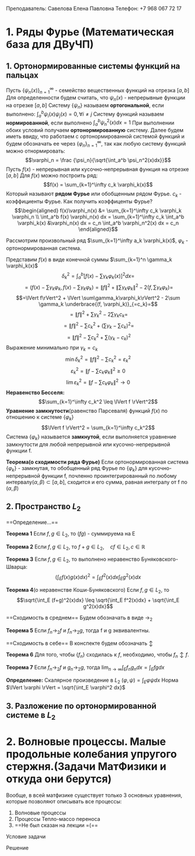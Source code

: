 Преподаватель: Савелова Елена Павловна
Телефон: +7 968 067 72 17
# 1. Ряды Фурье (Математическая база для ДВуЧП)
## 1. Ортонормированные системы функций на пальцах
Пусть $\{\psi_n(x)\}_{n=1}^\infty$ - семейство вещественных функций на отрезка $[a,b]$
Для определенности будем считать, что $\psi_n(x)$ - непрерывные функции на отрезке $[a,b]$
Систему $\{\psi_n\}$ называем **ортогональной**, если выполнено: $\int_a^b \psi_i(x)\psi_j(x) = 0, \forall i\neq j$
Систему функций называем **нормированной**, если выполнено $\int_a^b \psi_n^2(x)dx = 1$ 
При выполнении обоих условий получаем **ортонормированную** систему.
Далее будем иметь ввиду, что работаем с ортонормированной системой функций и будем обозначать ее через $\{\varphi_n\}_{n=1}^\infty$, так как любую систему функций можно отнормировать: 
$$\varphi_n = \frac {\psi_n}{\sqrt{\int_a^b \psi_n^2(x)dx}}$$
Пусть $f(x)$ - непрерывная или кусочно-непрерывная функция на отрезке $[a,b]$
Для $f(x)$ можно построить ряд: 
$$f(x) = \sum_{k=1}^\infty c_k \varphi_k(x)$$
Который называют **рядом Фурье** или обобщенным рядом Фурье. $c_k$ - коэффициенты Фурье.
Как получить коэффиценты Фурье?
$$\begin{aligned}
f(x)\varphi_n(x) &= \sum_{k=1}^\infty c_k \varphi_k \varphi_n \\
\int_a^b f(x) \varphi_n(x) dx = \sum_{k=1}^\infty c_k \int_a^b \varphi_k(x) &\varphi_n(x) dx = c_n \int_a^b \varphi_n^2(x) dx = c_n
\end{aligned}$$

Рассмотрим произвольный ряд $\sum_{k=1}^\infty a_k \varphi_k(x)$, $\varphi_k$ - ортонормированная система.

Представим $f(x)$ в виде конечной суммы $\sum_{k=1}^n \gamma_k \varphi_k(x)$
$$\delta_k^2 = \int_a^b \left[f(x) - \sum\gamma_k \varphi_k(x)\right]^2 dx = $$
$$= \left( f(x) - \sum \gamma_k \varphi_k, f(x) - \sum \gamma_k \varphi_k \right) = \lVert f\rVert^2 + \lVert \sum \gamma_k\varphi_k\rVert^2 - 2\left(f, \sum \gamma_k \varphi_k\right) =$$
$$=\lVert f\rVert^2 + \lVert \sum\gamma_k\varphi_k\rVert^2  - 2\sum \gamma_k \underbrace{(f, \varphi_k)}_{=c_k}=$$
$$=\lVert f\rVert^2 + \sum\gamma_k^2  - 2\sum \gamma_k c_k =$$
$$= \lVert f\rVert^2 - \sum c_k^2 + (\sum \gamma_k - \sum c_k)^2 =$$
$$= \lVert f\rVert^2 - \sum c_k^2 + \sum(\gamma_k -c_k)^2$$
Выражение минимально при $\gamma_k = c_k$
$$\min\delta_k^2 = \lVert f \rVert^2 - \sum c_k^2 = \varepsilon_k^2$$
$$\varepsilon_k^2 = \lVert f - \sum c_k\varphi_k \rVert^2 \geq 0$$
$$\lim \varepsilon_k^2 = \lVert f - \sum c_k\varphi_k \rVert^2 \to 0$$
**Неравенство Бесселя:** 
$$\sum_{k=1}^\infty c_k^2 \leq \lVert f \rVert^2$$
**Уравнение замкнутости**(равенство Парсеваля) функций $f(x)$ по отношению к системе $\{\varphi_k\}$ 
$$\lVert f \rVert^2 = \sum_{k=1}^\infty c_k^2$$
Система $\{\varphi_k\}$ называется **замкнутой**, если выполняется уравнение замкнутости для любой непрерывной или кусочно-непрерывной функции f.


**Теорема(о сходимости ряда Фурье)**
Если ортонормированная система $\{\varphi_k\}$ - замкнутая, то обобщенный ряд Фурье по $\{\varphi_k\}$ для кусочно-непрерывной функции f, почленно проинтегрированный по любому интервалу$(\alpha,\beta) \subset[a,b]$, сходится и его сумма, равная интегралу от f по $(\alpha,\beta)$ 


## 2. Пространство $L_2$
==Определение...==

**Теорема 1**
Если $f,g \in L_2$, то $(fg)$ - суммируема на E

**Теорема 2**
Если $f,g \in L_2$, то $f+g \in L_2, \quad cf \in L_2, c \in \mathbb R$

**Теорема 3**
Если $f,g \in L_2$, то выполнено неравенство Буняковского-Шварца:
$$\left(\int_E f(x)g(x) dx\right)^2 = \int_E f^2(x)dx \int_E g^2(x)dx$$

**Теорема 4**(о неравенстве Коши-Буняковского)
Если $f,g \in L_2$, то
$$\sqrt{\int_E (f+g)^2(x)dx} \leq \sqrt{\int_E f^2(x)dx} + \sqrt{\int_E g^2(x)dx}$$

==Сходимость в среднем==
Будем обозначать в виде $\to_2$

**Теорема 5**
Если $f_n \to_2 f$ и $f_n \to_2 g$, тогда f и g эквивалентны.

==Сходимость в себе==
В конспекте будем обозначать $\updownarrow$

**Теорема 6**
Для того, чтобы $\{f_n\}$ сходилась к $f$, необходимо, чтобы $f_n \updownarrow f$.

**Теорема 7**
Если $f_n \to_2 f$ и $g_n \to_2 g$, тогда $\lim_{n\to\infty} \int_E f_ng_ndx = \int_E fg dx$

**Определение:** Скалярное произведение в $L_2$ $(\varphi, \psi) = \int_E \varphi \psi dx$
Норма $\lVert \varphi \rVert = \sqrt{\int_E \varphi^2 dx}$
## 3. Разложение по ортонормированной системе в $L_2$



# 2. Волновые процессы. Малые продольные колебания упругого стержня.(Задачи МатФизики и откуда они берутся) 
Вообще, в всей матфизике существует только 3 основных уравнения, которые позволяют описывать все процессы:
1. Волновые процессы
2. Процессы Тепло-массо переноса
3. ==Не был сказан на лекции =(==

Условие задачи

Решение